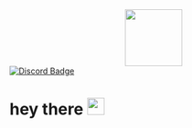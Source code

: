 <div id="header" align="center">
  <img src="https://media.giphy.com/media/5wWf7GZPPlIvA2DyR6o/giphy.gif" width="100"/>
</div>
<div id="badges">
  <a href="your-linkedin-URL">
    <img src="https://img.shields.io/badge/-bytearray%232622-grey?logo=discord&logoColor=white" alt="Discord Badge"/ align="center">
  </a>
</div>
<img src="https://komarev.com/ghpvc/?username=jonifon&style=flat-square&color=blue" alt=""/>
<h1>
  hey there
  <img src="https://media.giphy.com/media/hvRJCLFzcasrR4ia7z/giphy.gif" width="30px"/>
</h1>
<!--
**jonifon/jonifon** is a ✨ _special_ ✨ repository because its `README.md` (this file) appears on your GitHub profile.

Here are some ideas to get you started:

- 🔭 I’m currently working on ...
- 🌱 I’m currently learning ...
- 👯 I’m looking to collaborate on ...
- 🤔 I’m looking for help with ...
- 💬 Ask me about ...
- 📫 How to reach me: ...
- 😄 Pronouns: ...
- ⚡ Fun fact: ...
-->
